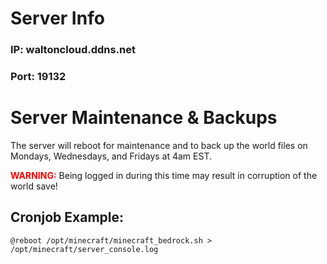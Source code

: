 # Server Info

### IP: waltoncloud.ddns.net
### Port: 19132

# Server Maintenance & Backups
The server will reboot for maintenance and to back up the world files on Mondays, Wednesdays, and Fridays at 4am EST.

<span style="color:red">**WARNING:**</span> Being logged in during this time may result in corruption of the world save!

## Cronjob Example:
```
@reboot /opt/minecraft/minecraft_bedrock.sh > /opt/minecraft/server_console.log
```